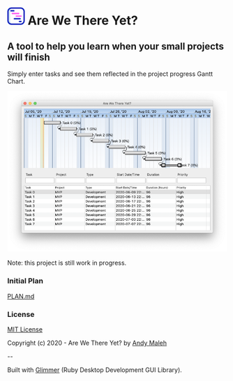 # <img src="https://raw.githubusercontent.com/AndyObtiva/are-we-there-yet/master/are-we-there-yet-logo.svg" height=40 /> Are We There Yet?
## A tool to help you learn when your small projects will finish

Simply enter tasks and see them reflected in the project progress Gantt Chart.

![Are We There Yet Screenshot](are-we-there-yet-screenshot.png)

Note: this project is still work in progress.

### Initial Plan

[PLAN.md](PLAN.md)

### License

[MIT License](LICENSE.txt)

Copyright (c) 2020 - Are We There Yet? by [Andy Maleh](https://github.com/AndyObtiva)

--

Built with [Glimmer](https://github.com/AndyObtiva/glimmer) (Ruby Desktop Development GUI Library).

